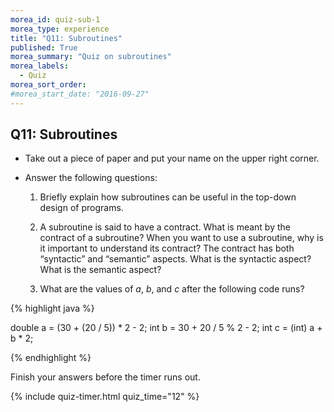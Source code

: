 ```yaml
---
morea_id: quiz-sub-1
morea_type: experience
title: "Q11: Subroutines"
published: True
morea_summary: "Quiz on subroutines"
morea_labels:
  - Quiz
morea_sort_order:
#morea_start_date: "2016-09-27"
---
```


## Q11: Subroutines

* Take out a piece of paper and put your name on the upper right corner.

* Answer the following questions:

  1. Briefly explain how subroutines can be useful in the top-down design of programs.

  2. A subroutine is said to have a contract. What is meant by the contract of a subroutine? When you want to use a subroutine, why is it important to understand its contract? The contract has both “syntactic” and “semantic” aspects. What is the syntactic aspect? What is the semantic aspect?
  
  3. What are the values of *a*, *b*, and *c* after the following code runs?

{% highlight java %}

double a = (30 + (20 / 5)) * 2 - 2;
int b = 30 + 20 / 5 % 2 - 2;
int c = (int) a + b * 2;

{% endhighlight %}

Finish your answers before the timer runs out.

{% include quiz-timer.html quiz_time="12" %}



